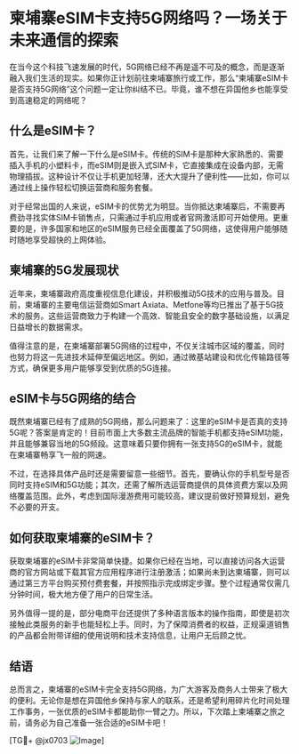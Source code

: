 # 柬埔寨eSIM卡支持5G网络吗？一场关于未来通信的探索

在当今这个科技飞速发展的时代，5G网络已经不再是遥不可及的概念，而是逐渐融入我们生活的现实。如果你正计划前往柬埔寨旅行或工作，那么“柬埔寨eSIM卡是否支持5G网络”这个问题一定让你纠结不已。毕竟，谁不想在异国他乡也能享受到高速稳定的网络呢？

## 什么是eSIM卡？

首先，让我们来了解一下什么是eSIM卡。传统的SIM卡是那种大家熟悉的、需要插入手机的小塑料卡，而eSIM则是嵌入式SIM卡，它直接集成在设备内部，无需物理插拔。这种设计不仅让手机更加轻薄，还大大提升了便利性——比如，你可以通过线上操作轻松切换运营商和服务套餐。

对于经常出国的人来说，eSIM卡的优势尤为明显。当你抵达柬埔寨后，不需要再费劲寻找实体SIM卡销售点，只需通过手机应用或者官网激活即可开始使用。更重要的是，许多国家和地区的eSIM服务已经全面覆盖了5G网络，这使得用户能够随时随地享受超快的上网体验。

## 柬埔寨的5G发展现状

近年来，柬埔寨政府高度重视信息化建设，并积极推动5G技术的应用与普及。目前，柬埔寨的主要电信运营商如Smart Axiata、Metfone等均已推出了基于5G技术的服务。这些运营商致力于构建一个高效、智能且安全的数字基础设施，以满足日益增长的数据需求。

值得注意的是，在柬埔寨部署5G网络的过程中，不仅关注城市区域的覆盖，同时也努力将这一先进技术延伸至偏远地区。例如，通过微基站建设和优化传输路径等方式，确保更多用户能够享受到优质的5G连接。

## eSIM卡与5G网络的结合

既然柬埔寨已经有了成熟的5G网络，那么问题来了：这里的eSIM卡是否真的支持5G呢？答案是肯定的！目前市面上大多数主流品牌的智能手机都支持eSIM功能，并且能够兼容当地的5G频段。这意味着只要你拥有一张支持5G的eSIM卡，就能在柬埔寨畅享飞一般的网速。

不过，在选择具体产品时还是需要留意一些细节。首先，要确认你的手机型号是否同时支持eSIM和5G功能；其次，还需了解所选运营商提供的具体资费方案以及网络覆盖范围。此外，考虑到国际漫游费用可能较高，建议提前做好预算规划，避免不必要的开支。

## 如何获取柬埔寨的eSIM卡？

获取柬埔寨的eSIM卡非常简单快捷。如果你已经在当地，可以直接访问各大运营商的官方网站或下载其官方应用程序进行注册激活；如果尚未到达柬埔寨，则可以通过第三方平台购买预付费套餐，并按照指示完成绑定步骤。整个过程通常仅需几分钟时间，极大地方便了用户的日常生活。

另外值得一提的是，部分电商平台还提供了多种语言版本的操作指南，即使是初次接触此类服务的新手也能轻松上手。同时，为了保障消费者的权益，正规渠道销售的产品都会附带详细的使用说明和技术支持信息，让用户无后顾之忧。

## 结语

总而言之，柬埔寨的eSIM卡完全支持5G网络，为广大游客及商务人士带来了极大的便利。无论你是想在异国他乡保持与家人的联系，还是希望利用碎片化时间处理工作事务，一张优质的eSIM卡都能助你一臂之力。所以，下次踏上柬埔寨之旅之前，请务必为自己准备一张合适的eSIM卡吧！

[TG💪+ @jx0703 ![Image](https://github.com/user-attachments/assets/dbca1d08-cadb-493c-b0ec-ad6f7a83f270)]